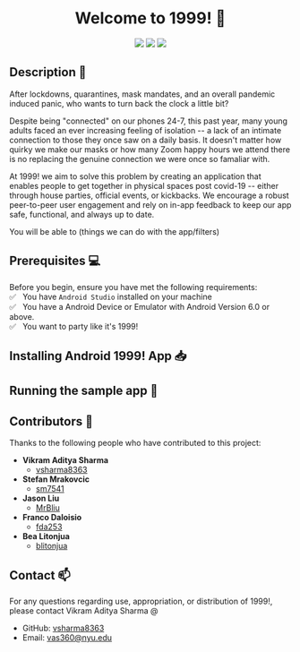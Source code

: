 <h1 align="center">Welcome to 1999! 👋</h1>

<p align="center">
  <img src="https://img.shields.io/badge/Language-Java-brightgreen" />
  <img src="https://img.shields.io/badge/Platform-Android-blue" />
  <img src="https://img.shields.io/badge/Contributers-5-red" />
</p>

## Description 📝

After lockdowns, quarantines, mask mandates, and an overall pandemic induced panic, who wants to turn back the clock a little bit?

Despite being "connected" on our phones 24-7, this past year, many young adults faced an ever increasing feeling of isolation -- a lack of an intimate connection to those they once saw on a daily basis. It doesn't matter how quirky we make our masks or how many Zoom happy hours we attend there is no replacing the genuine connection we were once so famaliar with.

At 1999! we aim to solve this problem by creating an application that enables people to get together in physical spaces post covid-19 -- either through house parties, official events, or kickbacks. We encourage a robust peer-to-peer user engagement and rely on in-app feedback to keep our app safe, functional, and always up to date. 

You will be able to (things we can do with the app/filters)

## Prerequisites 💻

Before you begin, ensure you have met the following requirements:<br/>
✅ &nbsp; You have `Android Studio` installed on your machine <br/>
✅ &nbsp; You have a Android Device or Emulator with Android Version 6.0 or above. <br/>
✅ &nbsp; You want to party like it's 1999! <br/>

## Installing Android 1999! App 📥

## Running the sample app 🚀

## Contributors 🤝 
Thanks to the following people who have contributed to this project:<br/>
* **Vikram Aditya Sharma**
  * [vsharma8363](https://github.com/vsharma8363)<br/>
* **Stefan Mrakovcic**
  * [sm7541](https://github.com/sm7541) <br/>
* **Jason Liu**
  * [MrBliu](https://github.com/MrBliu)<br/>
* **Franco Daloisio**
  * [fda253](https://github.com/fda253)<br/>
* **Bea Litonjua**
  * [blitonjua](https://github.com/blitonjua)<br/>

## Contact 📫
For any questions regarding use, appropriation, or distribution of 1999!, please contact Vikram Aditya Sharma @
* GitHub: [vsharma8363](https://github.com/vsharma8363)
* Email: vas360@nyu.edu
